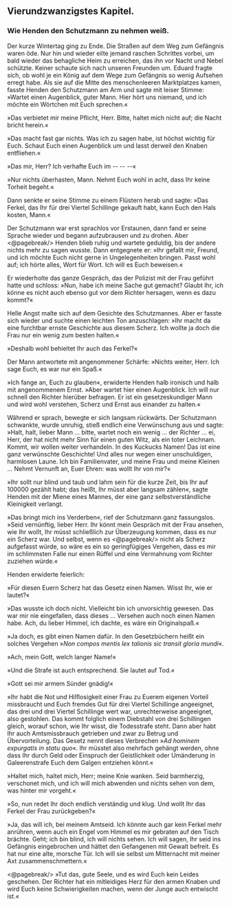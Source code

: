 
<h2>Vierundzwanzigstes Kapitel.</h2>

<h3>Wie Henden den Schutzmann zu nehmen weiß.</h3>

Der kurze Wintertag ging zu Ende. Die Straßen auf dem Weg
zum Gefängnis waren öde. Nur hin und wieder eilte jemand
raschen Schrittes vorbei, um bald wieder das behagliche Heim zu
erreichen, das ihn vor Nacht und Nebel schützte. Keiner schaute sich
nach unseren Freunden um. Eduard fragte sich, ob wohl je ein
König auf dem Wege zum Gefängnis so wenig Aufsehen erregt habe.
Als sie auf die Mitte des menschenleeren Marktplatzes kamen, fasste
Henden den Schutzmann am Arm und sagte mit leiser Stimme:
»Wartet einen Augenblick, guter Mann. Hier hört uns niemand,
und ich möchte ein Wörtchen mit Euch sprechen.«

»Das verbietet mir meine Pflicht, Herr. Bitte, haltet mich nicht
auf; die Nacht bricht herein.«

»Das macht fast gar nichts. Was ich zu sagen habe, ist höchst
wichtig für Euch. Schaut Euch einen Augenblick um und lasst derweil
den Knaben entfliehen.«

»Das mir, Herr? Ich verhafte Euch im -- -- --«

»Nur nichts überhasten, Mann. Nehmt Euch wohl in acht, dass
Ihr keine Torheit begeht.«

Dann senkte er seine Stimme zu einem Flüstern herab und sagte:
»Das Ferkel, das Ihr für drei Viertel Schillinge gekauft habt,
kann Euch den Hals kosten, Mann.«

Der Schutzmann war erst sprachlos vor Erstaunen, dann fand er
seine Sprache wieder und begann aufzubrausen und zu drohen. Aber 
<@pagebreak/>
Henden blieb ruhig und wartete geduldig, bis der andere nichts mehr
zu sagen wusste. Dann entgegnete er: »Ihr gefallt mir, Freund,
und ich möchte Euch nicht gerne in Ungelegenheiten bringen. Passt
wohl auf; ich hörte alles, Wort für Wort. Ich will es Euch beweisen.«

Er wiederholte das ganze Gespräch, das der Polizist mit der Frau
geführt hatte und schloss: »Nun, habe ich meine Sache gut gemacht?
Glaubt Ihr, ich könne es nicht auch ebenso gut vor dem Richter hersagen,
wenn es dazu kommt?«

Helle Angst malte sich auf dem Gesichte des Schutzmannes. Aber
er fasste sich wieder und suchte einen leichten Ton anzuschlagen: »Ihr
macht da eine furchtbar ernste Geschichte aus diesem Scherz. Ich
wollte ja doch die Frau nur ein wenig zum besten halten.«

»Deshalb wohl behieltet Ihr auch das Ferkel?«

Der Mann antwortete mit angenommener Schärfe: »Nichts
weiter, Herr. Ich sage Euch, es war nur ein Spaß.«

»Ich fange an, Euch zu glauben«, erwiderte Henden halb ironisch
und halb mit angenommenem Ernst. »Aber wartet hier einen
Augenblick. Ich will nur schnell den Richter hierüber befragen.
Er ist ein gesetzeskundiger Mann und wird wohl verstehen, Scherz
und Ernst aus einander zu halten.«

Während er sprach, bewegte er sich langsam rückwärts. Der
Schutzmann schwankte, wurde unruhig, stieß endlich eine Verwünschung
aus und sagte: »Halt, halt, lieber Mann ... bitte, wartet
noch ein wenig ... der Richter ... ei, Herr, der hat nicht mehr Sinn
für einen guten Witz, als ein toter Leichnam. Kommt, wir wollen
weiter verhandeln. In des Kuckucks Namen! Das ist eine ganz
verwünschte Geschichte! Und alles nur wegen einer unschuldigen,
harmlosen Laune. Ich bin Familienvater, und meine Frau und meine
Kleinen ... Nehmt Vernunft an, Euer Ehren: was wollt Ihr von
mir?«

»Ihr sollt nur blind und taub und lahm sein für die kurze Zeit,
bis Ihr auf 100000 gezählt habt; das heißt, Ihr müsst aber langsam
zählen«, sagte Henden mit der Miene eines Mannes, der eine ganz
selbstverständliche Kleinigkeit verlangt.

»Das bringt mich ins Verderben«, rief der Schutzmann ganz
fassungslos. »Seid vernünftig, lieber Herr. Ihr könnt mein Gespräch
mit der Frau ansehen, wie Ihr wollt, Ihr müsst schließlich zur Überzeugung
kommen, dass es nur ein Scherz war. Und selbst, wenn es 
<@pagebreak/>
nicht als Scherz aufgefasst würde, so wäre es ein so geringfügiges
Vergehen, dass es mir im schlimmsten Falle nur einen Rüffel und
eine Vermahnung vom Richter zuziehen würde.«

Henden erwiderte feierlich:

»Für diesen Euern Scherz hat das Gesetz einen Namen. Wisst
Ihr, wie er lautet?«

»Das wusste ich doch nicht. Vielleicht bin ich unvorsichtig gewesen.
Das war mir nie eingefallen, dass dieses ... Versehen auch
noch einen Namen habe. Ach, du lieber Himmel, ich dachte, es
wäre ein Originalspaß.«

»Ja doch, es gibt einen Namen dafür. In den Gesetzbüchern
heißt ein solches Vergehen »<i>Non compos mentis lex talionis sic
transit gloria mundi</i>«.

»Ach, mein Gott, welch langer Name!«

»Und die Strafe ist auch entsprechend. Sie lautet auf Tod.«

»Gott sei mir armem Sünder gnädig!«

»Ihr habt die Not und Hilflosigkeit einer Frau zu Euerem eigenen
Vorteil missbraucht und Euch fremdes Gut für drei Viertel Schillinge
angeeignet, das drei und drei Viertel Schillinge wert war, unrechterweise
angeeignet, also gestohlen. Das kommt folglich einem Diebstahl
von drei Schillingen gleich, worauf schon, wie Ihr wisst, die
Todesstrafe steht. Dann aber habt Ihr auch Amtsmissbrauch getrieben
und zwar zu Betrug und Übervorteilung. Das Gesetz nennt
dieses Verbrechen »<i>Ad hominem expurgatis in statu quo</i>«. Ihr
müsstet also mehrfach gehängt werden, ohne dass Ihr durch Geld
oder Einspruch der Geistlichkeit oder Umänderung in Galeerenstrafe
Euch dem Galgen entziehen könnt.«

»Haltet mich, haltet mich, Herr; meine Knie wanken. Seid
barmherzig, verschonet mich, und ich will mich abwenden und nichts
sehen von dem, was hinter mir vorgeht.«

»So, nun redet Ihr doch endlich verständig und klug. Und
wollt Ihr das Ferkel der Frau zurückgeben?«

»Ja, das will ich, bei meinem Amtseid. Ich könnte auch gar
kein Ferkel mehr anrühren, wenn auch ein Engel vom Himmel es
mir gebraten auf den Tisch brächte. Geht; ich bin blind, ich will
nichts sehen. Ich will sagen, Ihr seid ins Gefängnis eingebrochen
und hättet den Gefangenen mit Gewalt befreit. Es hat nur eine
alte, morsche Tür. Ich will sie selbst um Mitternacht mit meiner
Axt zusammenschmettern.«
 
<@pagebreak/>
»Tut das, gute Seele, und es wird Euch kein Leides geschehen.
Der Richter hat ein mitleidiges Herz für den armen Knaben und
wird Euch keine Schwierigkeiten machen, wenn der Junge auch
entwischt ist.«


